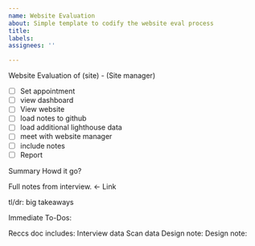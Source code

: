 ```yaml
---
name: Website Evaluation
about: Simple template to codify the website eval process
title: 
labels: 
assignees: ''

---
```


Website Evaluation of (site) - (Site manager)

- [ ] Set appointment
- [ ] view dashboard
- [ ] View website
- [ ] load notes to github
- [ ] load additional lighthouse data
- [ ] meet with website manager
- [ ] include notes
- [ ] Report

Summary
Howd it go?

Full notes from interview. <- Link

tl/dr:
big takeaways

Immediate To-Dos:
 
 
Reccs doc includes:
Interview data
Scan data
Design note: 
Design note: 
